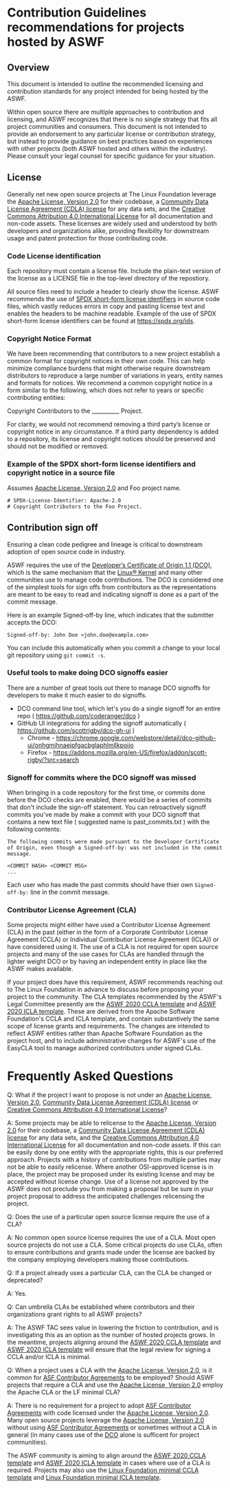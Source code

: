 # Contribution Guidelines recommendations for projects hosted by ASWF

## Overview

This document is intended to outline the recommended licensing and contribution standards for any project intended for being hosted by the ASWF.

Within open source there are multiple approaches to contribution and licensing, and ASWF recognizes that there is no single strategy that fits all project communities and consumers. This document is not intended to provide an endorsement to any particular license or contribution strategy, but instead to provide guidance on best practices based on experiences with other projects (both ASWF hosted and others within the industry). Please consult your legal counsel for specific guidance for your situation.

## License

Generally net new open source projects at The Linux Foundation leverage the [Apache License, Version 2.0] for their codebase, a [Community Data License Agreement (CDLA) license] for any data sets, and the [Creative Commons Attribution 4.0 International License] for all documentation and non-code assets. These licenses are widely used and understood by both developers and organizations alike, providing flexibility for downstream usage and patent protection for those contributing code.

### Code License identification

Each repository must contain a license file. Include the plain-text version of the license as a LICENSE file in the top-level directory of the repostiory.

All source files need to include a header to clearly show the license. ASWF recommends the use of [SPDX short-form license identifiers](https://spdx.org/ids) in source code files, which vastly reduces errors in copy and pasting license text and enables the headers to be machine readable. Example of the use of SPDX short-form license identifiers can be found at https://spdx.org/ids.

### Copyright Notice Format

We have been recommending that contributors to a new project establish a common format for copyright notices in their own code. This can help minimize compliance burdens that might otherwise require downstream distributors to reproduce a large number of variations in years, entity names and formats for notices. We recommend a common copyright notice in a form similar to the following, which does not refer to years or specific contributing entities:

Copyright Contributors to the __________ Project.

For clarity, we would not recommend removing a third party’s license or copyright notice in any circumstance. If a third party dependency is added to a repository, its license and copyright notices should be preserved and should not be modified or removed.

### Example of the SPDX short-form license identifiers and copyright notice in a source file

Assumes [Apache License, Version 2.0] and Foo project name.

```
# SPDX-License-Identifier: Apache-2.0
# Copyright Contributors to the Foo Project.
```

## Contribution sign off

Ensuring a clean code pedigree and lineage is critical to downstream adoption of open source code in industry.

ASWF requires the use of the [Developer’s Certificate of Origin 1.1 (DCO)](https://developercertificate.org/), which is the same mechanism that the [Linux® Kernel](https://git.kernel.org/pub/scm/linux/kernel/git/torvalds/linux.git/tree/Documentation/process/submitting-patches.rst#n416) and many other communities use to manage code contributions. The DCO is considered one of the simplest tools for sign offs from contributors as the representations are meant to be easy to read and indicating signoff is done as a part of the commit message.

Here is an example Signed-off-by line, which indicates that the submitter accepts the DCO:

`Signed-off-by: John Doe <john.doe@example.com>`

You can include this automatically when you commit a change to your local git repository using <code>git commit -s</code>.

### Useful tools to make doing DCO signoffs easier

There are a number of great tools out there to manage DCO signoffs for developers to make it much easier to do signoffs.

- DCO command line tool, which let's you do a single signoff for an entire repo ( https://github.com/coderanger/dco )
- GitHub UI integrations for adding the signoff automatically ( https://github.com/scottrigby/dco-gh-ui )
  - Chrome - https://chrome.google.com/webstore/detail/dco-github-ui/onhgmjhnaeipfgacbglaphlmllkpoijo
  - Firefox - https://addons.mozilla.org/en-US/firefox/addon/scott-rigby/?src=search

### Signoff for commits where the DCO signoff was missed

When bringing in a code repository for the first time, or commits done before the DCO checks are enabled, there would be a series of commits that don't include the sign-off statement. You can retroactively signoff commits you've made by make a commit with your DCO signoff that contains a new text file ( suggested name is past_commits.txt ) with the following contents:

````
The following commits were made pursuant to the Developer Certificate of Origin, even though a Signed-off-by: was not included in the commit message.

<COMMIT HASH> <COMMIT MSG>
...
````

Each user who has made the past commits should have thier own <code>Signed-off-by:</code> line in the commit message.

### Contributor License Agreement (CLA)

Some projects might either have used a Contributor License Agreement (CLA) in the past (either in the form of a Corporate Contributor License Agreement (CCLA) or Individual Contributior License Agreement (ICLA)) or have considered using it. The use of a CLA is not required for open source projects and many of the use cases for CLAs are handled through the lighter weight DCO or by having an independent entity in place like the ASWF makes available.

If your project does have this requirement, ASWF recommends reaching out to The Linux Foundation in advance to discuss before proposing your project to the community. The CLA templates recommended by the ASWF's Legal Committee presently are the [ASWF 2020 CCLA template] and [ASWF 2020 ICLA template]. These are derived from the Apache Software Foundation's CCLA and ICLA template, and contain substantively the same scope of license grants and requirements. The changes are intended to reflect ASWF entities rather than Apache Software Foundation as the project host, and to include administrative changes for ASWF's use of the EasyCLA tool to manage authorized contributors under signed CLAs.

# Frequently Asked Questions

Q: What if the project I want to propose is not under an [Apache License, Version 2.0], [Community Data License Agreement (CDLA) license] or [Creative Commons Attribution 4.0 International License]?

A: Some projects may be able to relicense to the [Apache License, Version 2.0] for their codebase, a [Community Data License Agreement (CDLA) license] for any data sets, and the [Creative Commons Attribution 4.0 International License] for all documentation and non-code assets. If this can be easily done by one entity with the appropriate rights, this is our preferred approach. Projects with a history of contributions from multiple parties may not be able to easily relicense. Where another OSI-approved license is in place, the project may be proposed under its existing license and may be accepted without license change.  Use of a license not approved by the ASWF does not preclude you from making a proposal but be sure in your project proposal to address the anticipated challenges relicensing the project.

Q: Does the use of a particular open source license require the use of a CLA?

A: No common open source license requires the use of a CLA. Most open source projects do not use a CLA. Some critical projects do use CLAs, often to ensure contributions and grants made under the license are backed by the company employing developers making those contributions.

Q: If a project already uses a particular CLA, can the CLA be changed or deprecated?

A: Yes.

Q: Can umbrella CLAs be established where contributors and their organizations grant rights to all ASWF projects?

A: The ASWF TAC sees value in lowering the friction to contribution, and is investigating this as an option as the number of hosted projects grows. In the meantime, projects aligning around the [ASWF 2020 CCLA template] and [ASWF 2020 ICLA template] will ensure that the legal review for signing a CCLA and/or ICLA is minimal.

Q: When a project uses a CLA with the [Apache License, Version 2.0], is it common for [ASF Contributor Agreements] to be employed?  Should ASWF projects that require a CLA and use the [Apache License, Version 2.0] employ the Apache CLA or the LF minimal CLA?

A: There is no requirement for a project to adopt [ASF Contributor Agreements] with code licensed under the [Apache License, Version 2.0]. Many open source projects leverage the [Apache License, Version 2.0] without using [ASF Contributor Agreements] or sometimes without a CLA in general (in many cases use of the [DCO](https://developercertificate.org/) alone is sufficent for project communities).

The ASWF community is aiming to align around the [ASWF 2020 CCLA template] and [ASWF 2020 ICLA template] in cases where use of a CLA is required. Projects may also use the [Linux Foundation minimal CCLA template] and [Linux Foundation minimal ICLA template].

[Apache License, Version 2.0]: http://www.apache.org/licenses/LICENSE-2.0
[ASF Contributor Agreements]: https://www.apache.org/licenses/contributor-agreements.html
[ASWF 2020 CCLA template]: ccla_template_aswf2020.md
[ASWF 2020 ICLA template]: icla_template_aswf2020.md
[Community Data License Agreement (CDLA) license]: https://cdla.io/
[Creative Commons Attribution 4.0 International License]: http://creativecommons.org/licenses/by/4.0/
[Linux Foundation minimal CCLA template]: ccla_template_lfshortform.md
[Linux Foundation minimal ICLA template]: icla_template_lfshortform.md
